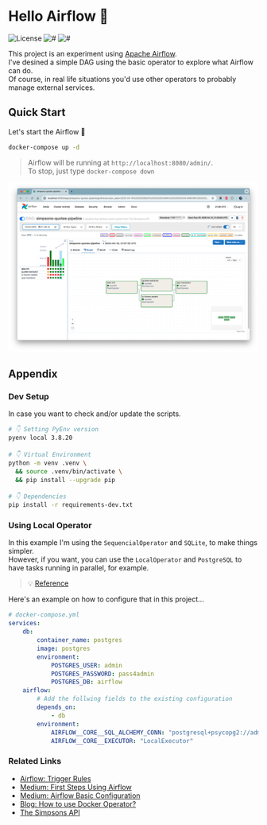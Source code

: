 # Hello Airflow 👋

![License](https://img.shields.io/github/license/avcaliani/hello-airflow?color=lightseagreen)
![#](https://img.shields.io/badge/python-3.8-3776AB.svg)
![#](https://img.shields.io/badge/airflow-2.10.05-017CEE.svg)

This project is an experiment using [Apache Airflow](https://airflow.apache.org/).  
I've desined a simple DAG using the basic operator to explore what Airflow can do.  
Of course, in real life situations you'd use other operators to probably manage external services.

## Quick Start

Let's start the Airflow 🚀

```bash
docker-compose up -d
```

> Airflow will be running at `http://localhost:8080/admin/`.  
> To stop, just type `docker-compose down`

![screenshot](.docs/screenshot.png)

## Appendix

### Dev Setup

In case you want to check and/or update the scripts.

```bash
# 👇 Setting PyEnv version
pyenv local 3.8.20

# 👇 Virtual Environment
python -m venv .venv \
  && source .venv/bin/activate \
  && pip install --upgrade pip

# 👇 Dependencies
pip install -r requirements-dev.txt
```

### Using Local Operator

In this example I'm using the `SequencialOperator` and `SQLite`, to make things simpler.  
However, if you want, you can use the `LocalOperator` and `PostgreSQL` to have tasks running in parallel, for example.

> 💡 [Reference](https://airflow.apache.org/docs/apache-airflow/2.10.5/core-concepts/executor/index.html#executor-types)

Here's an example on how to configure that in this project...

```yml
# docker-compose.yml
services:
    db:
        container_name: postgres
        image: postgres
        environment:
            POSTGRES_USER: admin
            POSTGRES_PASSWORD: pass4admin
            POSTGRES_DB: airflow
    airflow:
        # Add the follwing fields to the existing configuration
        depends_on:
            - db
        environment:
            AIRFLOW__CORE__SQL_ALCHEMY_CONN: "postgresql+psycopg2://admin:pass4admin@db:5432/airflow"
            AIRFLOW__CORE__EXECUTOR: "LocalExecutor"
```

### Related Links

- [Airflow: Trigger Rules](https://airflow.apache.org/docs/stable/concepts.html#trigger-rules)
- [Medium: First Steps Using Airflow](https://medium.com/data-hackers/primeiros-passos-com-o-apache-airflow-etl-f%C3%A1cil-robusto-e-de-baixo-custo-f80db989edae)
- [Medium: Airflow Basic Configuration](https://medium.com/@apratamamia/airflow-basic-configuration-for-production-environment-2f69ab0c6f2c)
- [Blog: How to use Docker Operator?](https://marclamberti.com/blog/how-to-use-dockeroperator-apache-airflow/)
- [The Simpsons API](https://www.postman.com/simpsons-team)

